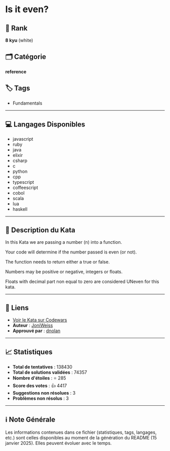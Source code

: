 # Is it even?

## 🏅 Rank
**8 kyu** (white)

## 🗂️ Catégorie
**reference**

## 🏷️ Tags
- Fundamentals

---

## 💻 Langages Disponibles
- javascript
- ruby
- java
- elixir
- csharp
- c
- python
- cpp
- typescript
- coffeescript
- cobol
- scala
- lua
- haskell

---

## 📜 Description du Kata

In this Kata we are passing a number (n) into a function. 

Your code will determine if the number passed is even (or not). 

The function needs to return either a true or false. 

Numbers may be positive or negative, integers or floats.

Floats with decimal part non equal to zero are considered UNeven for this kata.

---

## 🔗 Liens
- [Voir le Kata sur Codewars](https://www.codewars.com/kata/555a67db74814aa4ee0001b5)
- **Auteur** : [JoniWeiss](https://www.codewars.com/users/JoniWeiss)
- **Approuvé par** : [dnolan](https://www.codewars.com/users/dnolan)

---

## 📈 Statistiques
- **Total de tentatives** : 138430
- **Total de solutions validées** : 74357
- **Nombre d'étoiles** : ⭐ 285
- **Score des votes** : 👍 4417
- **Suggestions non résolues** : 3
- **Problèmes non résolus** : 3

---

## ℹ️ Note Générale
Les informations contenues dans ce fichier (statistiques, tags, langages, etc.) sont celles disponibles au moment de la génération du README (15 janvier 2025). Elles peuvent évoluer avec le temps.
